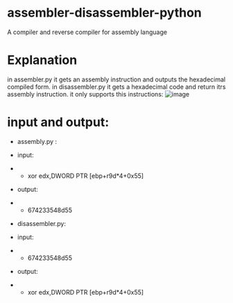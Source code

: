 # assembler-disassembler-python
A compiler and reverse compiler for  assembly language
# Explanation
in assembler.py it gets an assembly instruction and outputs the hexadecimal compiled form.
in disassembler.py it gets a hexadecimal code and return itrs assembly instruction.
it only supports this instructions:
![image](https://user-images.githubusercontent.com/47561586/123507421-76a9e080-d67e-11eb-9e30-026c8192063a.png)
# input and output:
- assembly.py :

* input:

- * xor edx,DWORD PTR [ebp+r9d*4+0x55]

* output:

- * 674233548d55

- disassembler.py:
* input:

- * 674233548d55

* output:

- * xor edx,DWORD PTR [ebp+r9d*4+0x55]
